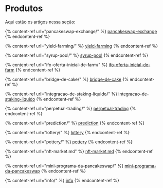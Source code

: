 # Produtos

Aqui estão os artigos nessa seção:

{% content-ref url="pancakeswap-exchange/" %}
[pancakeswap-exchange](pancakeswap-exchange/)
{% endcontent-ref %}

{% content-ref url="yield-farming/" %}
[yield-farming](yield-farming/)
{% endcontent-ref %}

{% content-ref url="syrup-pool/" %}
[syrup-pool](syrup-pool/)
{% endcontent-ref %}

{% content-ref url="ifo-oferta-inicial-de-farm/" %}
[ifo-oferta-inicial-de-farm](ifo-oferta-inicial-de-farm/)
{% endcontent-ref %}

{% content-ref url="bridge-de-cake/" %}
[bridge-de-cake](bridge-de-cake/)
{% endcontent-ref %}

{% content-ref url="integracao-de-staking-liquido/" %}
[integracao-de-staking-liquido](integracao-de-staking-liquido/)
{% endcontent-ref %}

{% content-ref url="perpetual-trading/" %}
[perpetual-trading](perpetual-trading/)
{% endcontent-ref %}

{% content-ref url="prediction/" %}
[prediction](prediction/)
{% endcontent-ref %}

{% content-ref url="lottery/" %}
[lottery](lottery/)
{% endcontent-ref %}

{% content-ref url="pottery/" %}
[pottery](pottery/)
{% endcontent-ref %}

{% content-ref url="nft-market.md" %}
[nft-market.md](nft-market.md)
{% endcontent-ref %}

{% content-ref url="mini-programa-da-pancakeswap/" %}
[mini-programa-da-pancakeswap](mini-programa-da-pancakeswap/)
{% endcontent-ref %}

{% content-ref url="info/" %}
[info](info/)
{% endcontent-ref %}
